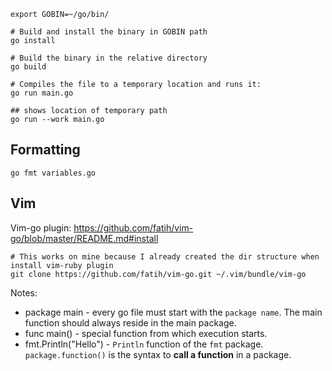 
```shell
export GOBIN=~/go/bin/

# Build and install the binary in GOBIN path
go install

# Build the binary in the relative directory
go build

# Compiles the file to a temporary location and runs it:
go run main.go

## shows location of temporary path
go run --work main.go
```

## Formatting

```shell
go fmt variables.go
```

## Vim

Vim-go plugin: https://github.com/fatih/vim-go/blob/master/README.md#install

```shell
# This works on mine because I already created the dir structure when install vim-ruby plugin
git clone https://github.com/fatih/vim-go.git ~/.vim/bundle/vim-go
```

Notes:
- package main  - every go file must start with the `package name`. The main function should always reside in the main package.
- func main() - special function from which execution starts.
- fmt.Println("Hello") - `Println` function of the `fmt` package. `package.function()` is the syntax to **call a function** in a package.


